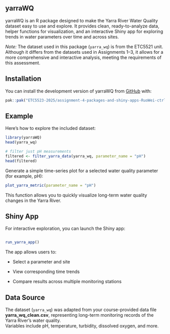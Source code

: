 
<!-- README.md is generated from README.Rmd. Please edit that file -->

## yarraWQ

yarraWQ is an R package designed to make the Yarra River Water Quality
dataset easy to use and explore. It provides clean, ready-to-analyze
data, helper functions for visualization, and an interactive Shiny app
for exploring trends in water parameters over time and across sites.

*Note:* The dataset used in this package (`yarra_wq`) is from the
ETC5521 unit. Although it differs from the datasets used in Assignments
1–3, it allows for a more comprehensive and interactive analysis,
meeting the requirements of this assessment.

## Installation

You can install the development version of yarraWQ from
[GitHub](https://github.com/) with:

``` r
pak::pak("ETC5523-2025/assignment-4-packages-and-shiny-apps-RuoWei-ctrl")
```

## Example

Here’s how to explore the included dataset:

``` r
library(yarraWQ)
head(yarra_wq)

# filter just pH measurements
filtered <- filter_yarra_data(yarra_wq, parameter_name = "pH")
head(filtered)
```

Generate a simple time-series plot for a selected water quality
parameter (for example, pH):

``` r
plot_yarra_metric(parameter_name = "pH")
```

This function allows you to quickly visualize long-term water quality
changes in the Yarra River.

## Shiny App

For interactive exploration, you can launch the Shiny app:

``` r

run_yarra_app()
```

The app allows users to:

- Select a parameter and site

- View corresponding time trends

- Compare results across multiple monitoring stations

## Data Source

The dataset (`yarra_wq`) was adapted from your course-provided data file
**yarra_wq_clean.csv**, representing long-term monitoring records of the
Yarra River’s water quality.  
Variables include pH, temperature, turbidity, dissolved oxygen, and
more.
